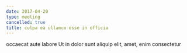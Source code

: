 ```yaml
---
date: 2017-04-20
type: meeting
cancelled: true
title: culpa ea ullamco esse in officia
---
```

occaecat aute labore Ut in dolor sunt aliquip elit, amet, enim consectetur